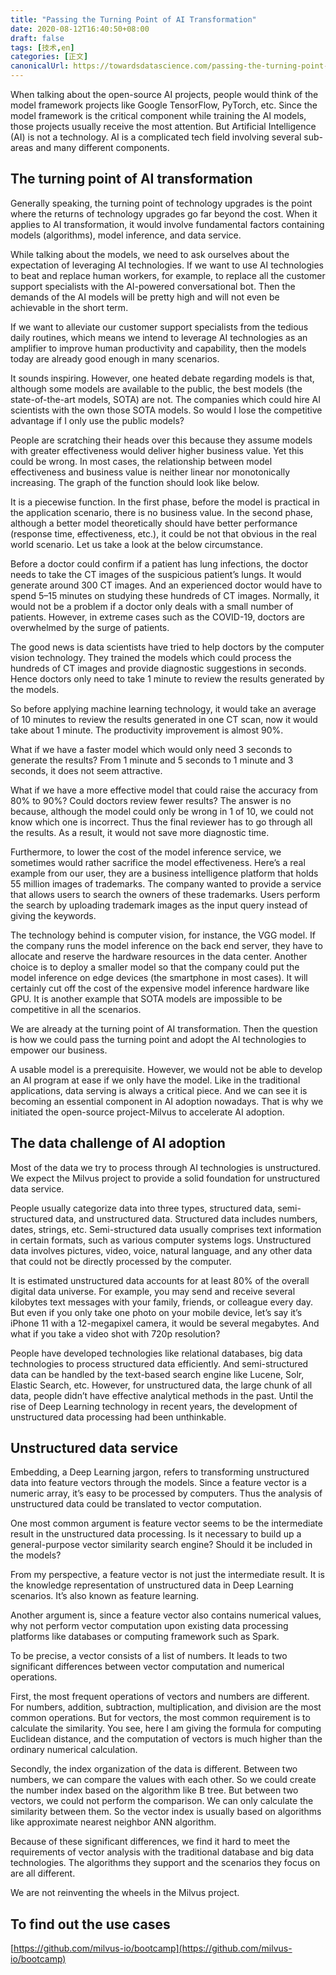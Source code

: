 ```yaml
---
title: "Passing the Turning Point of AI Transformation"
date: 2020-08-12T16:40:50+08:00
draft: false
tags: [技术,en]
categories: [正文]
canonicalUrl: https://towardsdatascience.com/passing-the-turning-point-of-ai-transformation-4855bc9742a1?source=your_stories_page----------------------------------------&gi=2a40fcde861a
---
```


When talking about the open-source AI projects, people would think of the model framework projects like Google TensorFlow, PyTorch, etc. Since the model framework is the critical component while training the AI models, those projects usually receive the most attention. But Artificial Intelligence (AI) is not a technology. AI is a complicated tech field involving several sub-areas and many different components.

## The turning point of AI transformation

Generally speaking, the turning point of technology upgrades is the point where the returns of technology upgrades go far beyond the cost. When it applies to AI transformation, it would involve fundamental factors containing models (algorithms), model inference, and data service.

While talking about the models, we need to ask ourselves about the expectation of leveraging AI technologies. If we want to use AI technologies to beat and replace human workers, for example, to replace all the customer support specialists with the AI-powered conversational bot. Then the demands of the AI models will be pretty high and will not even be achievable in the short term.

If we want to alleviate our customer support specialists from the tedious daily routines, which means we intend to leverage AI technologies as an amplifier to improve human productivity and capability, then the models today are already good enough in many scenarios.

It sounds inspiring. However, one heated debate regarding models is that, although some models are available to the public, the best models (the state-of-the-art models, SOTA) are not. The companies which could hire AI scientists with the own those SOTA models. So would I lose the competitive advantage if I only use the public models?

People are scratching their heads over this because they assume models with greater effectiveness would deliver higher business value. Yet this could be wrong. In most cases, the relationship between model effectiveness and business value is neither linear nor monotonically increasing. The graph of the function should look like below.

It is a piecewise function. In the first phase, before the model is practical in the application scenario, there is no business value. In the second phase, although a better model theoretically should have better performance (response time, effectiveness, etc.), it could be not that obvious in the real world scenario. Let us take a look at the below circumstance.

Before a doctor could confirm if a patient has lung infections, the doctor needs to take the CT images of the suspicious patient’s lungs. It would generate around 300 CT images. And an experienced doctor would have to spend 5–15 minutes on studying these hundreds of CT images. Normally, it would not be a problem if a doctor only deals with a small number of patients. However, in extreme cases such as the COVID-19, doctors are overwhelmed by the surge of patients.

The good news is data scientists have tried to help doctors by the computer vision technology. They trained the models which could process the hundreds of CT images and provide diagnostic suggestions in seconds. Hence doctors only need to take 1 minute to review the results generated by the models.

So before applying machine learning technology, it would take an average of 10 minutes to review the results generated in one CT scan, now it would take about 1 minute. The productivity improvement is almost 90%.

What if we have a faster model which would only need 3 seconds to generate the results? From 1 minute and 5 seconds to 1 minute and 3 seconds, it does not seem attractive.

What if we have a more effective model that could raise the accuracy from 80% to 90%? Could doctors review fewer results? The answer is no because, although the model could only be wrong in 1 of 10, we could not know which one is incorrect. Thus the final reviewer has to go through all the results. As a result, it would not save more diagnostic time.

Furthermore, to lower the cost of the model inference service, we sometimes would rather sacrifice the model effectiveness. Here’s a real example from our user, they are a business intelligence platform that holds 55 million images of trademarks. The company wanted to provide a service that allows users to search the owners of these trademarks. Users perform the search by uploading trademark images as the input query instead of giving the keywords.

The technology behind is computer vision, for instance, the VGG model. If the company runs the model inference on the back end server, they have to allocate and reserve the hardware resources in the data center. Another choice is to deploy a smaller model so that the company could put the model inference on edge devices (the smartphone in most cases). It will certainly cut off the cost of the expensive model inference hardware like GPU. It is another example that SOTA models are impossible to be competitive in all the scenarios.

We are already at the turning point of AI transformation. Then the question is how we could pass the turning point and adopt the AI technologies to empower our business.

A usable model is a prerequisite. However, we would not be able to develop an AI program at ease if we only have the model. Like in the traditional applications, data serving is always a critical piece. And we can see it is becoming an essential component in AI adoption nowadays. That is why we initiated the open-source project-Milvus to accelerate AI adoption.

## The data challenge of AI adoption

Most of the data we try to process through AI technologies is unstructured. We expect the Milvus project to provide a solid foundation for unstructured data service.

People usually categorize data into three types, structured data, semi-structured data, and unstructured data. Structured data includes numbers, dates, strings, etc. Semi-structured data usually comprises text information in certain formats, such as various computer systems logs. Unstructured data involves pictures, video, voice, natural language, and any other data that could not be directly processed by the computer.

It is estimated unstructured data accounts for at least 80% of the overall digital data universe. For example, you may send and receive several kilobytes text messages with your family, friends, or colleague every day. But even if you only take one photo on your mobile device, let’s say it’s iPhone 11 with a 12-megapixel camera, it would be several megabytes. And what if you take a video shot with 720p resolution?

People have developed technologies like relational databases, big data technologies to process structured data efficiently. And semi-structured data can be handled by the text-based search engine like Lucene, Solr, Elastic Search, etc. However, for unstructured data, the large chunk of all data, people didn’t have effective analytical methods in the past. Until the rise of Deep Learning technology in recent years, the development of unstructured data processing had been unthinkable.

## Unstructured data service

Embedding, a Deep Learning jargon, refers to transforming unstructured data into feature vectors through the models. Since a feature vector is a numeric array, it’s easy to be processed by computers. Thus the analysis of unstructured data could be translated to vector computation.

One most common argument is feature vector seems to be the intermediate result in the unstructured data processing. Is it necessary to build up a general-purpose vector similarity search engine? Should it be included in the models?

From my perspective, a feature vector is not just the intermediate result. It is the knowledge representation of unstructured data in Deep Learning scenarios. It’s also known as feature learning.

Another argument is, since a feature vector also contains numerical values, why not perform vector computation upon existing data processing platforms like databases or computing framework such as Spark.

To be precise, a vector consists of a list of numbers. It leads to two significant differences between vector computation and numerical operations.

First, the most frequent operations of vectors and numbers are different. For numbers, addition, subtraction, multiplication, and division are the most common operations. But for vectors, the most common requirement is to calculate the similarity. You see, here I am giving the formula for computing Euclidean distance, and the computation of vectors is much higher than the ordinary numerical calculation.

Secondly, the index organization of the data is different. Between two numbers, we can compare the values with each other. So we could create the number index based on the algorithm like B tree. But between two vectors, we could not perform the comparison. We can only calculate the similarity between them. So the vector index is usually based on algorithms like approximate nearest neighbor ANN algorithm.

Because of these significant differences, we find it hard to meet the requirements of vector analysis with the traditional database and big data technologies. The algorithms they support and the scenarios they focus on are all different.

We are not reinventing the wheels in the Milvus project.

## To find out the use cases

[https://github.com/milvus-io/bootcamp](https://github.com/milvus-io/bootcamp)
